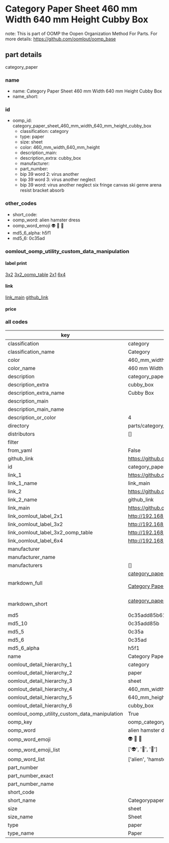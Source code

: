 # Category Paper Sheet 460 mm Width 640 mm Height Cubby Box  

note: This is part of OOMP the Oopen Organization Method For Parts. For more details: https://github.com/oomlout/oomp_base

##  part details



category_paper

### name
* name: Category Paper Sheet 460 mm Width 640 mm Height Cubby Box
* name_short: 
### id
* oomp_id: category_paper_sheet_460_mm_width_640_mm_height_cubby_box
  * classification: category
  * type: paper
  * size: sheet
  * color: 460_mm_width_640_mm_height
  * description_main: 
  * description_extra: cubby_box
  * manufacturer: 
  * part_number: 
  * bip 39 word 2: virus another
  * bip 39 word 3: virus another neglect
  * bip 39 word: virus another neglect six fringe canvas ski genre arena resist bracket absorb

### other_codes
* short_code: 
* oomp_word: alien hamster dress
* oomp_word_emoji :alien: :hamster: :dress:
* md5_6_alpha: h5f1
* md5_6: 0c35ad






### oomlout_oomp_utility_custom_data_manipulation
#### label print
[3x2](http://192.168.1.245:1112/?label=oomp%20h5f1)
[3x2_oomp_table](http://192.168.1.107:1112/?label=oomp%20h5f1)
[2x1](http://192.168.1.242:1112/?label=oomp%20h5f1)
[6x4](http://192.168.1.55:1112/?label=oomp%20h5f1)    

#### link

[link_main](https://github.com/oomlout/oomlout_oomp_current_version_messy/tree/main/parts/category_paper_sheet_460_mm_width_640_mm_height_cubby_box) [github_link](https://github.com/oomlout/oomlout_oomp_part_src/tree/main/parts/category_paper_sheet_460_mm_width_640_mm_height_cubby_box)                             

#### price







### all codes 
| key | value |  
| --- | --- |  
| classification | category |  
| classification_name | Category |  
| color | 460_mm_width_640_mm_height |  
| color_name | 460 mm Width 640 mm Height |  
| description | category_paper |  
| description_extra | cubby_box |  
| description_extra_name | Cubby Box |  
| description_main |  |  
| description_main_name |  |  
| description_or_color | 4  |  
| directory | parts/category_paper_sheet_460_mm_width_640_mm_height_cubby_box |  
| distributors | [] |  
| filter |  |  
| from_yaml | False |  
| github_link | https://github.com/oomlout/oomlout_oomp_part_src/tree/main/parts/category_paper_sheet_460_mm_width_640_mm_height_cubby_box |  
| id | category_paper_sheet_460_mm_width_640_mm_height_cubby_box |  
| link_1 | https://github.com/oomlout/oomlout_oomp_current_version_messy/tree/main/parts/category_paper_sheet_460_mm_width_640_mm_height_cubby_box |  
| link_1_name | link_main |  
| link_2 | https://github.com/oomlout/oomlout_oomp_part_src/tree/main/parts/category_paper_sheet_460_mm_width_640_mm_height_cubby_box |  
| link_2_name | github_link |  
| link_main | https://github.com/oomlout/oomlout_oomp_current_version_messy/tree/main/parts/category_paper_sheet_460_mm_width_640_mm_height_cubby_box |  
| link_oomlout_label_2x1 | http://192.168.1.242:1112/?label=oomp%20h5f1 |  
| link_oomlout_label_3x2 | http://192.168.1.245:1112/?label=oomp%20h5f1 |  
| link_oomlout_label_3x2_oomp_table | http://192.168.1.107:1112/?label=oomp%20h5f1 |  
| link_oomlout_label_6x4 | http://192.168.1.55:1112/?label=oomp%20h5f1 |  
| manufacturer |  |  
| manufacturer_name |  |  
| manufacturers | [] |  
| markdown_full | [category_paper_sheet_460_mm_width_640_mm_height_cubby_box](https://github.com/oomlout/oomlout_oomp_current_version_messy/tree/main/parts/category_paper_sheet_460_mm_width_640_mm_height_cubby_box)<br>[](https://github.com/oomlout/oomlout_oomp_current_version_messy/tree/main/parts/category_paper_sheet_460_mm_width_640_mm_height_cubby_box)<br>[Category Paper Sheet 460 Mm Width 640 Mm Height Cubby Box](https://github.com/oomlout/oomlout_oomp_current_version_messy/tree/main/parts/category_paper_sheet_460_mm_width_640_mm_height_cubby_box)<br><br> |  
| markdown_short | [category_paper_sheet_460_mm_width_640_mm_height_cubby_box](https://github.com/oomlout/oomlout_oomp_current_version_messy/tree/main/parts/category_paper_sheet_460_mm_width_640_mm_height_cubby_box)<br><br> |  
| md5 | 0c35add85b61194886ae8c9d280267a4 |  
| md5_10 | 0c35add85b |  
| md5_5 | 0c35a |  
| md5_6 | 0c35ad |  
| md5_6_alpha | h5f1 |  
| name | Category Paper Sheet 460 mm Width 640 mm Height Cubby Box |  
| oomlout_detail_hierarchy_1 | category |  
| oomlout_detail_hierarchy_2 | paper |  
| oomlout_detail_hierarchy_3 | sheet |  
| oomlout_detail_hierarchy_4 | 460_mm_width |  
| oomlout_detail_hierarchy_5 | 640_mm_height |  
| oomlout_detail_hierarchy_6 | cubby_box |  
| oomlout_oomp_utility_custom_data_manipulation | True |  
| oomp_key | oomp_category_paper_sheet_460_mm_width_640_mm_height_cubby_box |  
| oomp_word | alien hamster dress |  
| oomp_word_emoji | :alien: :hamster: :dress: |  
| oomp_word_emoji_list | [':alien:', ':hamster:', ':dress:'] |  
| oomp_word_list | ['alien', 'hamster', 'dress'] |  
| part_number |  |  
| part_number_exact |  |  
| part_number_name |  |  
| short_code |  |  
| short_name | Categorypaper |  
| size | sheet |  
| size_name | Sheet |  
| type | paper |  
| type_name | Paper |  
